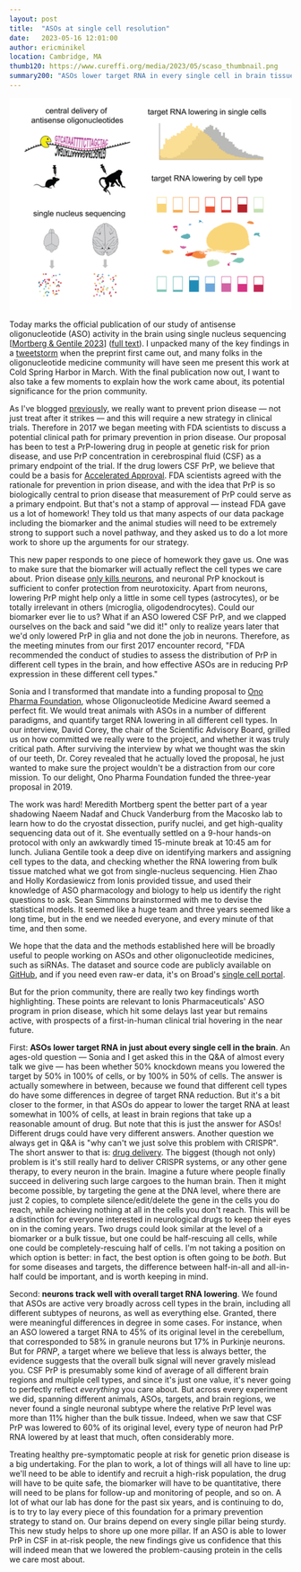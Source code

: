 ```yaml
---
layout: post
title:  "ASOs at single cell resolution"
date:   2023-05-16 12:01:00
author: ericminikel
location: Cambridge, MA
thumb120: https://www.cureffi.org/media/2023/05/scaso_thumbnail.png
summary200: "ASOs lower target RNA in every single cell in brain tissue, and a CSF biomarker readout will probably track closely with neurons."
---
```


![](/media/2023/05/scaso_graphabs.png)

Today marks the official publication of our study of antisense oligonucleotide (ASO) activity in the brain using single nucleus sequencing [[Mortberg & Gentile 2023]] ([full text](http://www.prionalliance.org/works/mortberg-gentile-2023-a-single-cell-map-with-supplement.pdf)). I unpacked many of the key findings in a [tweetstorm](https://twitter.com/cureffi/status/1625800844070342656) when the preprint first came out, and many folks in the oligonucleotide medicine community will have seen me present this work at Cold Spring Harbor in March. With the final publication now out, I want to also take a few moments to explain how the work came about, its potential significance for the prion community.

As I've blogged [previously](/2020/03/19/our-preventive-clinical-strategy/), we really want to prevent prion disease &mdash; not just treat after it strikes &mdash; and this will require a new strategy in clinical trials. Therefore in 2017 we began meeting with FDA scientists to discuss a potential clinical path for primary prevention in prion disease. Our proposal has been to test a PrP-lowering drug in people at genetic risk for prion disease, and use PrP concentration in cerebrospinal fluid (CSF) as a primary endpoint of the trial. If the drug lowers CSF PrP, we believe that could be a basis for [Accelerated Approval](/2016/10/20/the-deal-with-accelerated-approval/). FDA scientists agreed with the rationale for prevention in prion disease, and with the idea that PrP is so biologically central to prion disease that measurement of PrP could serve as a primary endpoint. But that's not a stamp of approval &mdash; instead FDA gave us a lot of homework! They told us that many aspects of our data package including the biomarker and the animal studies will need to be extremely strong to support such a novel pathway, and they asked us to do a lot more work to shore up the arguments for our strategy.

This new paper responds to one piece of homework they gave us. One was to make sure that the biomarker will actually reflect the cell types we care about. Prion disease [only kills neurons](/2021/08/10/role-different-brain-cell-types/), and neuronal PrP knockout is sufficient to confer protection from neurotoxicity. Apart from neurons, lowering PrP might help only a little in some cell types (astrocytes), or be totally irrelevant in others (microglia, oligodendrocytes). Could our biomarker ever lie to us? What if an ASO lowered CSF PrP, and we clapped ourselves on the back and said "we did it!" only to realize years later that we'd only lowered PrP in glia and not done the job in neurons. Therefore, as the meeting minutes from our first 2017 encounter record, "FDA recommended the conduct of studies to assess the distribution of PrP in different cell types in the brain, and how effective ASOs are in reducing PrP expression in these different cell types."

Sonia and I transformed that mandate into a funding proposal to [Ono Pharma Foundation](https://www.onofound.org/ono-initiative/), whose Oligonucleotide Medicine Award seemed a perfect fit. We would treat animals with ASOs in a number of different paradigms, and quantify target RNA lowering in all different cell types. In our interview, David Corey, the chair of the Scientific Advisory Board, grilled us on how committed we really were to the project, and whether it was truly critical path. After surviving the interview by what we thought was the skin of our teeth, Dr. Corey revealed that he actually loved the proposal, he just wanted to make sure the project wouldn't be a distraction from our core mission. To our delight, Ono Pharma Foundation funded the three-year proposal in 2019.

The work was hard! Meredith Mortberg spent the better part of a year shadowing Naeem Nadaf and Chuck Vanderburg from the Macosko lab to learn how to do the cryostat dissection, purify nuclei, and get high-quality sequencing data out of it. She eventually settled on a 9-hour hands-on protocol with only an awkwardly timed 15-minute break at 10:45 am for lunch. Juliana Gentile took a deep dive on identifying markers and assigning cell types to the data, and checking whether the RNA lowering from bulk tissue matched what we got from single-nucleus sequencing. Hien Zhao and Holly Kordasiewicz from Ionis provided tissue, and used their knowledge of ASO pharmacology and biology to help us identify the right questions to ask. Sean Simmons brainstormed with me to devise the statistical models. It seemed like a huge team and three years seemed like a long time, but in the end we needed everyone, and every minute of that time, and then some.

We hope that the data and the methods established here will be broadly useful to people working on ASOs and other oligonucleotide medicines, such as siRNAs. The dataset and source code are publicly available on [GitHub](https://github.com/ericminikel/scaso/), and if you need even raw-er data, it's on Broad's [single cell portal](https://singlecell.broadinstitute.org/single_cell/study/SCP2126/). 

But for the prion community, there are really two key findings worth highlighting. These points are relevant to Ionis Pharmaceuticals' ASO program in prion disease, which hit some delays last year but remains active, with prospects of a first-in-human clinical trial hovering in the near future.

First: **ASOs lower target RNA in just about every single cell in the brain**. An ages-old question &mdash; Sonia and I get asked this in the Q&A of almost every talk we give &mdash; has been whether 50% knockdown means you lowered the target by 50% in 100% of cells, or by 100% in 50% of cells. The answer is actually somewhere in between, because we found that different cell types do have some differences in degree of target RNA reduction. But it's a bit closer to the former, in that ASOs do appear to lower the target RNA at least somewhat in 100% of cells, at least in brain regions that take up a reasonable amount of drug. But note that this is just the answer for ASOs! Different drugs could have very different answers. Another question we always get in Q&A is "why can't we just solve this problem with CRISPR". The short answer to that is: [drug delivery](/2019/07/23/what-gene-therapy-can-and-cant-do-today/). The biggest (though not only) problem is it's still really hard to deliver CRISPR systems, or any other gene therapy, to every neuron in the brain. Imagine a future where people finally succeed in delivering such large cargoes to the human brain. Then it might become possible, by targeting the gene at the DNA level, where there are just 2 copies, to complete silence/edit/delete the gene in the cells you do reach, while achieving nothing at all in the cells you don't reach. This will be a distinction for everyone interested in neurological drugs to keep their eyes on in the coming years. Two drugs could look similar at the level of a biomarker or a bulk tissue, but one could be half-rescuing all cells, while one could be completely-rescuing half of cells. I'm not taking a position on which option is better: in fact, the best option is often going to be _both_. But for some diseases and targets, the difference between half-in-all and all-in-half could be important, and is worth keeping in mind.

Second: **neurons track well with overall target RNA lowering**. We found that ASOs are active very broadly across cell types in the brain, including all different subtypes of neurons, as well as everything else. Granted, there were meaningful differences in degree in some cases. For instance, when an ASO lowered a target RNA to 45% of its original level in the cerebellum, that corresponded to 58% in granule neurons but 17% in Purkinje neurons. But for _PRNP_, a target where we believe that less is always better, the evidence suggests that the overall bulk signal will never gravely mislead you. CSF PrP is presumably some kind of average of all different brain regions and multiple cell types, and since it's just one value, it's never going to perfectly reflect _everything_ you care about. But across every experiment we did, spanning different animals, ASOs, targets, and brain regions, we never found a single neuronal subtype where the relative PrP level was more than 11% higher than the bulk tissue. Indeed, when we saw that CSF PrP was lowered to 60% of its original level, every type of neuron had PrP RNA lowered by at least that much, often considerably more.

Treating healthy pre-symptomatic people at risk for genetic prion disease is a big undertaking. For the plan to work, a lot of things will all have to line up: we'll need to be able to identify and recruit a high-risk population, the drug will have to be quite safe, the biomarker will have to be quantitative, there will need to be plans for follow-up and monitoring of people, and so on. A lot of what our lab has done for the past six years, and is continuing to do, is to try to lay every piece of this foundation for a primary prevention strategy to stand on. Our brains depend on every single pillar being sturdy. This new study helps to shore up one more pillar. If an ASO is able to lower PrP in CSF in at-risk people, the new findings give us confidence that this will indeed mean that we lowered the problem-causing protein in the cells we care most about.









[Mortberg & Gentile 2023]: https://pubmed.ncbi.nlm.nih.gov/37188501/ "Mortberg MA, Gentile JE, Nadaf NM, Vanderburg C, Simmons S, Dubinsky D, Slamin A, Maldonado S, Petersen CL, Jones N, Kordasiewicz HB, Zhao HT, Vallabh SM, Minikel EV. A single-cell map of antisense oligonucleotide activity in the brain. Nucleic Acids Res. 2023 May 16:gkad371. doi: 10.1093/nar/gkad371. Epub ahead of print. PMID: 37188501."

